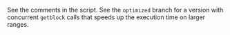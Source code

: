 See the comments in the script. See the `optimized` branch for a version with concurrent `getblock`
calls that speeds up the execution time on larger ranges.
